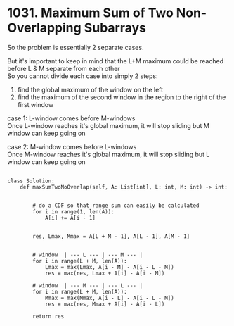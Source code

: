 # 1031. Maximum Sum of Two Non-Overlapping Subarrays

So the problem is essentially 2 separate cases.

But it's important to keep in mind that the L+M maximum could be reached before L & M separate from each other\
So you cannot divide each case into simply 2 steps:

1. find the global maximum of the window on the left
2. find the maximum of the second window in the region to the right of the first window

case 1: L-window comes before M-windows\
Once L-window reaches it's global maximum, it will stop sliding but M window can keep going on

case 2: M-window comes before L-windows\
Once M-window reaches it's global maximum, it will stop sliding but L window can keep going on



```

class Solution:
    def maxSumTwoNoOverlap(self, A: List[int], L: int, M: int) -> int:


        # do a CDF so that range sum can easily be calculated
        for i in range(1, len(A)):
            A[i] += A[i - 1]


        res, Lmax, Mmax = A[L + M - 1], A[L - 1], A[M - 1]


        # window  | --- L --- | --- M --- |
        for i in range(L + M, len(A)):
            Lmax = max(Lmax, A[i - M] - A[i - L - M])
            res = max(res, Lmax + A[i] - A[i - M])

        # window  | --- M --- | --- L --- |
        for i in range(L + M, len(A)):
            Mmax = max(Mmax, A[i - L] - A[i - L - M])
            res = max(res, Mmax + A[i] - A[i - L])

        return res
```
